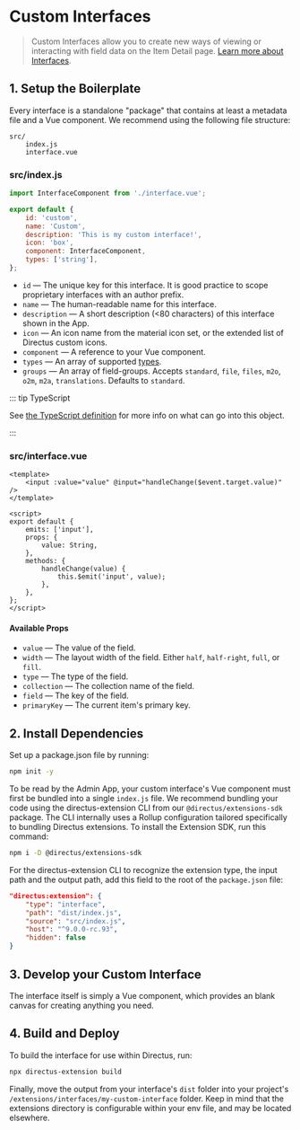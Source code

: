 # Custom Interfaces <small></small>

> Custom Interfaces allow you to create new ways of viewing or interacting with field data on the Item Detail page.
> [Learn more about Interfaces](/concepts/interfaces/).

## 1. Setup the Boilerplate

Every interface is a standalone "package" that contains at least a metadata file and a Vue component. We recommend using
the following file structure:

```
src/
	index.js
	interface.vue
```

### src/index.js

```js
import InterfaceComponent from './interface.vue';

export default {
	id: 'custom',
	name: 'Custom',
	description: 'This is my custom interface!',
	icon: 'box',
	component: InterfaceComponent,
	types: ['string'],
};
```

- `id` — The unique key for this interface. It is good practice to scope proprietary interfaces with an author prefix.
- `name` — The human-readable name for this interface.
- `description` — A short description (<80 characters) of this interface shown in the App.
- `icon` — An icon name from the material icon set, or the extended list of Directus custom icons.
- `component` — A reference to your Vue component.
- `types` — An array of supported [types](/concepts/types/).
- `groups` — An array of field-groups. Accepts `standard`, `file`, `files`, `m2o`, `o2m`, `m2a`, `translations`.
  Defaults to `standard`.

::: tip TypeScript

See
[the TypeScript definition](https://github.com/directus/directus/blob/20355fee5eba514dd75565f60269311187010c66/app/src/interfaces/types.ts#L5-L18)
for more info on what can go into this object.

:::

### src/interface.vue

```vue
<template>
	<input :value="value" @input="handleChange($event.target.value)" />
</template>

<script>
export default {
	emits: ['input'],
	props: {
		value: String,
	},
	methods: {
		handleChange(value) {
			this.$emit('input', value);
		},
	},
};
</script>
```

#### Available Props

- `value` — The value of the field.
- `width` — The layout width of the field. Either `half`, `half-right`, `full`, or `fill`.
- `type` — The type of the field.
- `collection` — The collection name of the field.
- `field` — The key of the field.
- `primaryKey` — The current item's primary key.

## 2. Install Dependencies

Set up a package.json file by running:

```bash
npm init -y
```

To be read by the Admin App, your custom interface's Vue component must first be bundled into a single `index.js` file.
We recommend bundling your code using the directus-extension CLI from our `@directus/extensions-sdk` package. The CLI
internally uses a Rollup configuration tailored specifically to bundling Directus extensions. To install the Extension
SDK, run this command:

```bash
npm i -D @directus/extensions-sdk
```

For the directus-extension CLI to recognize the extension type, the input path and the output path, add this field to
the root of the `package.json` file:

```json
"directus:extension": {
	"type": "interface",
	"path": "dist/index.js",
	"source": "src/index.js",
	"host": "^9.0.0-rc.93",
	"hidden": false
}
```

## 3. Develop your Custom Interface

The interface itself is simply a Vue component, which provides an blank canvas for creating anything you need.

## 4. Build and Deploy

To build the interface for use within Directus, run:

```bash
npx directus-extension build
```

Finally, move the output from your interface's `dist` folder into your project's
`/extensions/interfaces/my-custom-interface` folder. Keep in mind that the extensions directory is configurable within
your env file, and may be located elsewhere.
